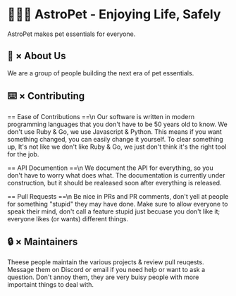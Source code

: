 # 🐶😺🐹 AstroPet - Enjoying Life, Safely
AstroPet makes pet essentials for everyone.

## 🚀 × About Us
We are a group of people building the next era of pet essentials.

## ⌨️ × Contributing
== Ease of Contributions ==\n
Our software is written in modern programming languages that you don't have to be 50 years old to know. We don't use Ruby & Go, we use Javascript & Python. This means if you want something changed, you can easily change it yourself.
To clear something up, It's not like we don't like Ruby & Go, we just don't think it's the right tool for the job.

== API Documention ==\n
We document the API for everything, so you don't have to worry what does what. The documentation is currently under construction, but it should be realeased soon after everything is released.

== Pull Requests ==\n
Be nice in PRs and PR comments, don't yell at people for something "stupid" they may have done. Make sure to allow everyone to speak their mind, don't call a feature stupid just becuase you don't like it; everyone likes (or wants) different things.

## 🔒 × Maintainers
Theese people maintain the various projects & review pull reuqests. Message them on Discord or email if you need help or want to ask a question. Don't annoy them, they are very buisy people with more importaint things to deal with.
